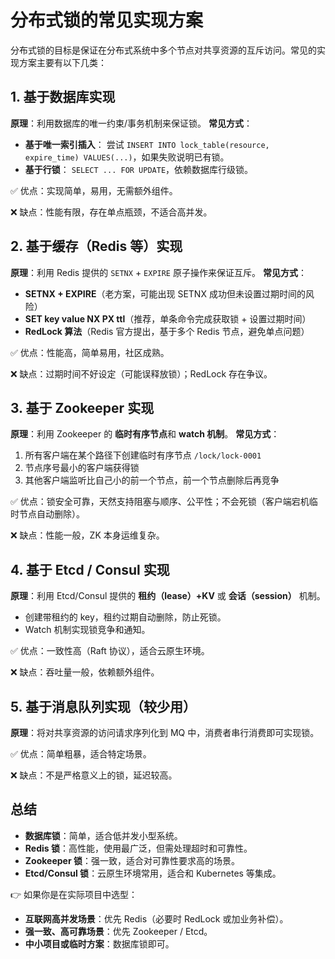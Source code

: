 # 分布式锁的常见实现方案

分布式锁的目标是保证在分布式系统中多个节点对共享资源的互斥访问。常见的实现方案主要有以下几类：

## 1. 基于数据库实现

**原理**：利用数据库的唯一约束/事务机制来保证锁。
**常见方式**：

- **基于唯一索引插入**：
  尝试 `INSERT INTO lock_table(resource, expire_time) VALUES(...)`，如果失败说明已有锁。
- **基于行锁**：
  `SELECT ... FOR UPDATE`，依赖数据库行级锁。

✅ 优点：实现简单，易用，无需额外组件。

❌ 缺点：性能有限，存在单点瓶颈，不适合高并发。

## 2. 基于缓存（Redis 等）实现

**原理**：利用 Redis 提供的 `SETNX` + `EXPIRE` 原子操作来保证互斥。
**常见方式**：

- **SETNX + EXPIRE**（老方案，可能出现 SETNX 成功但未设置过期时间的风险）
- **SET key value NX PX ttl**（推荐，单条命令完成获取锁 + 设置过期时间）
- **RedLock 算法**（Redis 官方提出，基于多个 Redis 节点，避免单点问题）

✅ 优点：性能高，简单易用，社区成熟。

❌ 缺点：过期时间不好设定（可能误释放锁）；RedLock 存在争议。

## 3. 基于 Zookeeper 实现

**原理**：利用 Zookeeper 的 **临时有序节点**和 **watch 机制**。
**常见方式**：

1. 所有客户端在某个路径下创建临时有序节点 `/lock/lock-0001`
2. 节点序号最小的客户端获得锁
3. 其他客户端监听比自己小的前一个节点，前一个节点删除后再竞争

✅ 优点：锁安全可靠，天然支持阻塞与顺序、公平性；不会死锁（客户端宕机临时节点自动删除）。

❌ 缺点：性能一般，ZK 本身运维复杂。

## 4. 基于 Etcd / Consul 实现

**原理**：利用 Etcd/Consul 提供的 **租约（lease）+KV** 或 **会话（session）** 机制。

- 创建带租约的 key，租约过期自动删除，防止死锁。
- Watch 机制实现锁竞争和通知。

✅ 优点：一致性高（Raft 协议），适合云原生环境。

❌ 缺点：吞吐量一般，依赖额外组件。

## 5. 基于消息队列实现（较少用）

**原理**：将对共享资源的访问请求序列化到 MQ 中，消费者串行消费即可实现锁。

✅ 优点：简单粗暴，适合特定场景。

❌ 缺点：不是严格意义上的锁，延迟较高。

## 总结

- **数据库锁**：简单，适合低并发小型系统。
- **Redis 锁**：高性能，使用最广泛，但需处理超时和可靠性。
- **Zookeeper 锁**：强一致，适合对可靠性要求高的场景。
- **Etcd/Consul 锁**：云原生环境常用，适合和 Kubernetes 等集成。

👉 如果你是在实际项目中选型：

- **互联网高并发场景**：优先 Redis（必要时 RedLock 或加业务补偿）。
- **强一致、高可靠场景**：优先 Zookeeper / Etcd。
- **中小项目或临时方案**：数据库锁即可。
